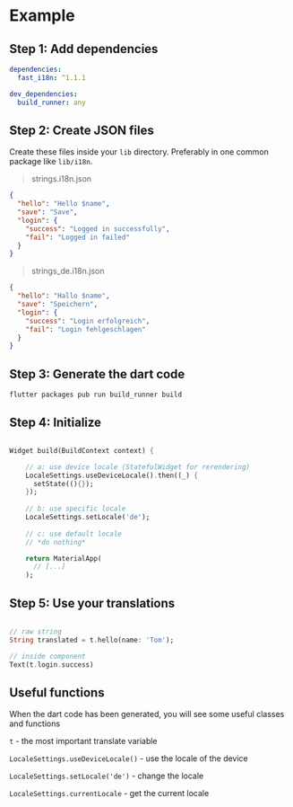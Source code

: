 # Example

## Step 1: Add dependencies

```yaml
dependencies:
  fast_i18n: ^1.1.1

dev_dependencies:
  build_runner: any
```

## Step 2: Create JSON files

Create these files inside your `lib` directory. Preferably in one common package like `lib/i18n`.

> strings.i18n.json

```json
{
  "hello": "Hello $name",
  "save": "Save",
  "login": {
    "success": "Logged in successfully",
    "fail": "Logged in failed"
  }
}
```

> strings_de.i18n.json

```json
{
  "hello": "Hallo $name",
  "save": "Speichern",
  "login": {
    "success": "Login erfolgreich",
    "fail": "Login fehlgeschlagen"
  }
}
```

## Step 3: Generate the dart code

```
flutter packages pub run build_runner build
```

## Step 4: Initialize

```dart

Widget build(BuildContext context) {                                    

    // a: use device locale (StatefulWidget for rerendering)
    LocaleSettings.useDeviceLocale().then((_) {
      setState((){});
    });
 
    // b: use specific locale
    LocaleSettings.setLocale('de');
 
    // c: use default locale
    // *do nothing*

    return MaterialApp(
      // [...]
    );
```

## Step 5: Use your translations

```dart

// raw string
String translated = t.hello(name: 'Tom');

// inside component
Text(t.login.success)
```

## Useful functions

When the dart code has been generated, you will see some useful classes and functions

`t` - the most important translate variable

`LocaleSettings.useDeviceLocale()` - use the locale of the device

`LocaleSettings.setLocale('de')` - change the locale

`LocaleSettings.currentLocale` - get the current locale